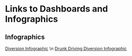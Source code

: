 # Links to Dashboards and Infographics

## Infographics
[Diversion Infographic](https://www.co.eau-claire.wi.us/home/showpublisheddocument/37934/637369028807770000) \n
[Drunk Driving Diversion Infographic](https://www.co.eau-claire.wi.us/home/showpublisheddocument/37938/637369029038570000)

